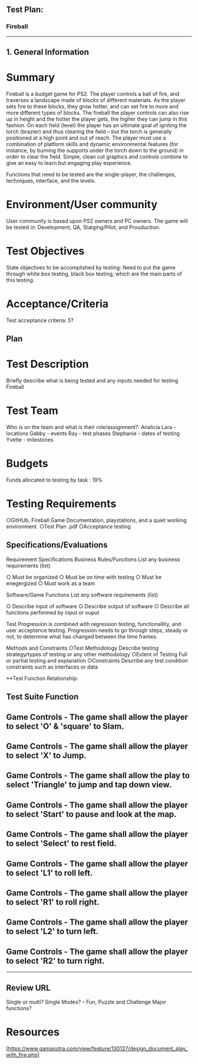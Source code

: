 ## Test Plan:


### Fireball
---
## 1. General Information

  # Summary
  
   <p1>Fireball is a budget game for PS2. The player controls a ball of fire, and traverses a landscape
  made of blocks of different materials. As the player sets fire to these blocks, they grow hotter, and
  can set fire to more and more different types of blocks. The fireball the player controls can also
  rise up in height and the hotter the player gets, the higher they can jump in this fashion.
  On each field (level) the player has an ultimate goal of igniting the torch (brazier) and thus
  clearing the field – but the torch is generally positioned at a high point and out of reach. The
  player must use a combination of platform skills and dynamic environmental features (for
  instance, by burning the supports under the torch down to the ground) in order to clear the field.
  Simple, clean cut graphics and controls combine to give an easy to learn but engaging play
  experience.
  
   Functions that need to be tested are the single-player, the challenges, techniques, interface, and the levels.</p1>
   
   # Environment/User community
   
   <p2>User community is based upon PS2 owners and PC owners. 
   The game will be tested in:
   Development, QA, Statging/Pilot, and Prouduction.</p2>
   
   # Test Objectives
   <p3> State objectives to be accomplished by testing: Need to put the game through 
   white box testing, black box testing; which are the main parts of this testing.</p3>  
   # Acceptance/Criteria
   <p3> Test acceptance criteria: 5? </p3>  
   
  ## Plan
  # Test Description
  Briefly describe what is being tested and any inputs needed for testing
  Fireball
  # Test Team
  Who is on the team and what is their role/assignment?:
  Analicia Lara - locations
  Gabby - events
  Ray  - test phases
  Stephanie - dates of testing
  Yvette - milestones
  
  
  # Budgets
  Funds allocated to testing by task :
  19%
  # Testing Requirements
  ○GitHUb, Fireball Game Documentation, playstations, and a quiet working environment.
  ○Test Plan .pdf
  ○Acceptance testing 

## Specifications/Evaluations
  <p4> 
  Requirement Specifications
  Business Rules/Functions List any business requirements (list)
  
  ○ Must be organized
  ○ Must be on time with testing
  ○ Must be enegergized 
  ○ Must work as a team
  
  Software/Game Functions List any software requirements (list)
  
  ○ Describe input of software
  ○ Describe output of software
  ○ Describe all functions performed by input or ouput
  
  Test Progression is combined with regression testing, functionallity, and user acceptance testing. 
  Progression needs to go through steps, steady or not, to determine what has changed between the time frames. 
  
  </p4>

  Methods and Constraints
  ○Test Methodology
  Describe testing strategy/types of testing or any other methodology
  ○Extent of Testing
  Full or partial testing and explanation
  ○Constraints
  Describe any test condition constraints such as interfaces or data

  **Test Function Relationship:
  
  Test Suite  Function
  ---
  Game Controls - The game shall allow the player to select **'O'** & **'square'** to Slam.
  ---
  Game Controls - The game shall allow the player to select **'X'** to Jump.
  ---
  Game Controls - The game shall allow the play to select **'Triangle'** to jump and tap down view.
  ---
  Game Controls - The game shall allow the player to select **'Start'** to pause and look at the map.
  ---
  Game Controls - The game shall allow the player to select **'Select'** to rest field.
  ---
  Game Controls - The game shall allow the player to select **'L1'** to roll left.
  ---
  Game Controls - The game shall allow the player to select **'R1'** to roll right.
  ---
  Game Controls - The game shall allow the player to select **'L2'** to turn left.
  ---
  Game Controls - The game shall allow the player to select **'R2'** to turn right.
  ---
  
___
## Review URL
Single or multi?
  Single
Modes?
– Fun, Puzzle and Challenge
Major functions?

# Resources
[https://www.gamasutra.com/view/feature/130127/design_document_play_with_fire.php]
